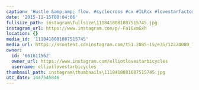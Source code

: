 ```yaml
---
caption: 'Hustle &amp;amp; flow. #cyclocross #cx #ILRcx #lovestarfactoryteam'
date: '2015-11-15T00:04:06'
fullsize_path: instagram\fullsize\1118418081087515745.jpg
instagram_url: https://www.instagram.com/p/-Fa1GxmGxh
location: {}
media_id: '1118418081087515745'
media_url: https://scontent.cdninstagram.com/t51.2885-15/e35/12224080_796195280502642_75412919_n.jpg?ig_cache_key=MTExODQxODA4MTA4NzUxNTc0NQ%3D%3D.2
owner:
  id: '661611562'
  owner_url: https://www.instagram.com/elliotlovestarbicycles
  username: elliotlovestarbicycles
thumbnail_path: instagram\thumbnails\1118418081087515745.jpg
utc_date: 1447545846
---
```


